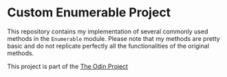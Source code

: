 # Custom Enumerable Project

This repository contains my implementation of several commonly used methods in the `Enumerable` module.
Please note that my methods are pretty basic and do not replicate perfectly all the functionalities of the original methods.

This project is part of the [The Odin Project](https://www.theodinproject.com/lessons/ruby-custom-enumerables)
